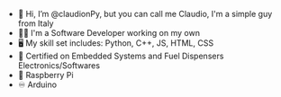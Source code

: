 - 👋 Hi, I’m @claudionPy, but you can call me Claudio, I'm a simple guy from Italy
- 🧑‍💼 I'm a Software Developer working on my own
- 🖥️ My skill set includes: Python, C++, JS, HTML, CSS
- 🐧 Certified on Embedded Systems and Fuel Dispensers Electronics/Softwares
- 🍓 Raspberry Pi
- ♾️ Arduino
  
